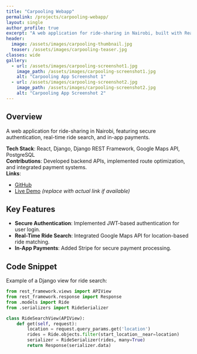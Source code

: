 ```yaml
---
title: "Carpooling Webapp"
permalink: /projects/carpooling-webapp/
layout: single
author_profile: true
excerpt: "A web application for ride-sharing in Nairobi, built with React, Django, and Google Maps API."
header:
  image: /assets/images/carpooling-thumbnail.jpg
  teaser: /assets/images/carpooling-teaser.jpg
classes: wide
gallery:
  - url: /assets/images/carpooling-screenshot1.jpg
    image_path: /assets/images/carpooling-screenshot1.jpg
    alt: "Carpooling App Screenshot 1"
  - url: /assets/images/carpooling-screenshot2.jpg
    image_path: /assets/images/carpooling-screenshot2.jpg
    alt: "Carpooling App Screenshot 2"
---
```


## Overview
A web application for ride-sharing in Nairobi, featuring secure authentication, real-time ride search, and in-app payments.

**Tech Stack**: React, Django, Django REST Framework, Google Maps API, PostgreSQL  
**Contributions**: Developed backend APIs, implemented route optimization, and integrated payment systems.  
**Links**:  
- [GitHub](https://github.com/theeduke/carpooling-webapp)  
- [Live Demo](https://example.com/carpooling) *(replace with actual link if available)*  

## Key Features
- **Secure Authentication**: Implemented JWT-based authentication for user login.
- **Real-Time Ride Search**: Integrated Google Maps API for location-based ride matching.
- **In-App Payments**: Added Stripe for secure payment processing.

## Code Snippet
Example of a Django view for ride search:
```python
from rest_framework.views import APIView
from rest_framework.response import Response
from .models import Ride
from .serializers import RideSerializer

class RideSearchView(APIView):
    def get(self, request):
        location = request.query_params.get('location')
        rides = Ride.objects.filter(start_location__near=location)
        serializer = RideSerializer(rides, many=True)
        return Response(serializer.data)
